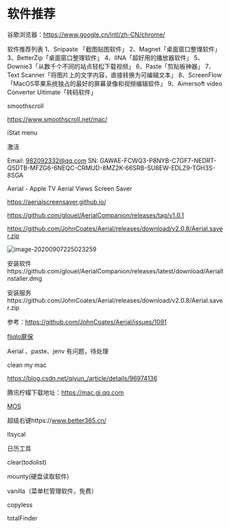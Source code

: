 # 软件推荐

谷歌浏览器：https://www.google.cn/intl/zh-CN/chrome/

软件推荐列表 1、Snipaste 「截图贴图软件」 2、Magnet「桌面窗口整理软件」 3、BetterZip「桌面窗口整理软件」 4、IINA「超好用的播放器软件」 5、Downie3「从数千个不同的站点轻松下载视频」 6、Paste「剪贴板神器」 7、Text Scanner「将图片上的文字内容，直接转换为可编辑文本」 8、ScreenFlow「MacOS苹果系统独占的最好的屏幕录像和视频编辑软件」 9、Aimersoft video Converter Uitimate「转码软件」

smoothscroll

https://www.smoothscroll.net/mac/



iStat menu

激活

Email: 982092332@qq.com  SN: GAWAE-FCWQ3-P8NYB-C7GF7-NEDRT-Q5DTB-MFZG6-6NEQC-CRMUD-8MZ2K-66SRB-SU8EW-EDLZ9-TGH3S-8SGA 



Aerial - Apple TV Aerial Views Screen Saver

https://aerialscreensaver.github.io/

https://github.com/glouel/AerialCompanion/releases/tag/v1.0.1

https://github.com/JohnCoates/Aerial/releases/download/v2.0.8/Aerial.saver.zip

![image-20200907225023259](https://gitee.com/zengsl/picBed/raw/master/img/image-20200907225023259.png)

安装软件https://github.com/glouel/AerialCompanion/releases/latest/download/AerialInstaller.dmg

安装服务https://github.com/JohnCoates/Aerial/releases/download/v2.0.8/Aerial.saver.zip

参考：https://github.com/JohnCoates/Aerial/issues/1091

[fliqlo屏保](https://fliqlo.com/)


Aerial 、paste、jenv 有问题，待处理



clean my mac

https://blog.csdn.net/qiyun_/article/details/96974136

腾讯柠檬下载地址：https://mac.gj.qq.com



[MOS](https://mos.caldis.me/)

超级右键https://www.better365.cn/


Itsycal

日历工具

clear(todolist)


mounty(硬盘读取软件)

vanilla（菜单栏管理软件，免费）

copyless


totalFinder